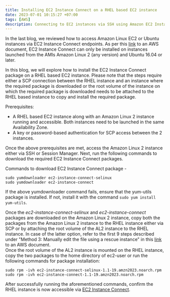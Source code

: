 ```yaml
---
title: Installing EC2 Instance Connect on a RHEL based EC2 instance
date: 2023-07-01 10:15:27 +07:00
tags: [AWS]
description: Connecting to EC2 instances via SSH using Amazon EC2 Instance Connect Endpoints
---
```


In the last blog, we reviewed how to access Amazon Linux EC2 or Ubuntu instances via EC2 Instance Connect endpoints. As per this [link](https://docs.aws.amazon.com/AWSEC2/latest/UserGuide//ec2-instance-connect-prerequisites.html#eic-prereqs-amis) to an AWS document, EC2 Instance Connect can only be installed on instances launched from the AMIs Amazon Linux 2 (any version) and Ubuntu 16.04 or later. 

In this blog, we will explore how to install the EC2 Instance Connect package on a RHEL based EC2 instance. Please note that the steps require either a SCP connection between the RHEL instance and an instance where the required package is downloaded or the root volume of the instance on which the required package is downloaded needs to be attached to the RHEL based instance to copy and install the required package.

Prerequisites:

- A RHEL based EC2 instance along with an Amazon Linux 2 instance running and accessible. Both instances need to be launched in the same  Availability Zone.
- A key or password-based authentication for SCP access between the 2 instances.

Once the above prerequisites are met, access the Amazon Linux 2 instance either via SSH or Session Manager. Next, run the following commands to download the required EC2 Instance Connect packages.

Commands to download EC2 Instance Connect package - 

```
sudo yumdownloader ec2-instance-connect-selinux
sudo yumdownloader ec2-instance-connect
```

If the above yumdownloader command fails, ensure that the yum-utils package is installed. If not, install it with the command ```sudo yum install yum-utils```.

Once the *ec2-instance-connect-selinux* and *ec2-instance-connect* packages are downloaded on the Amazon Linux 2 instance, copy both the packages from the Amazon Linux 2 instance to the RHEL instance either via SCP or by attaching the root volume of the AL2 instance to the RHEL instance. In case of the latter option, refer to the first 9 steps described under "Method 3: Manually edit the file using a rescue instance" in this [link](https://repost.aws/knowledge-center/ec2-linux-emergency-mode) to an AWS document. \
Once the root volume of the AL2 instance is mounted on the RHEL instance, copy the two packages to the home directory of ec2-user or run the following commands for package installation:

```
sudo rpm -ivh ec2-instance-connect-selinux-1.1-19.amzn2023.noarch.rpm
sudo rpm -ivh ec2-instance-connect-1.1-19.amzn2023.noarch.rpm
```

After successfully running the aforementioned commands, confirm the RHEL instance is now accessible via [EC2 Instance Connect](https://docs.aws.amazon.com/AWSEC2/latest/UserGuide//ec2-instance-connect-methods.html#ec2-instance-connect-connecting-console).
